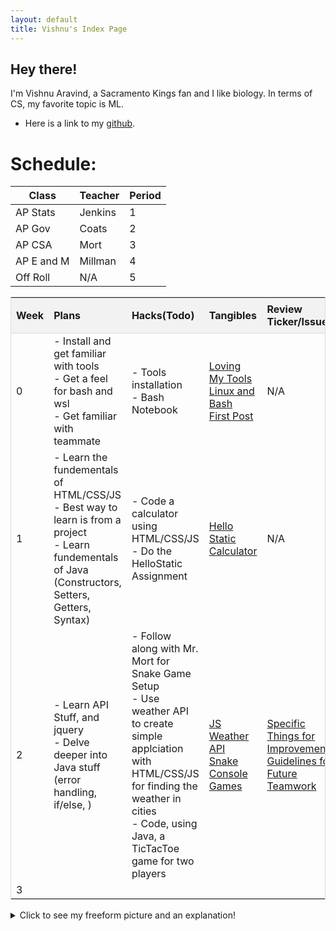 ```yaml
---
layout: default
title: Vishnu's Index Page
---
```


## Hey there!

I'm Vishnu Aravind, a Sacramento Kings fan and I like biology. In terms of CS, my favorite topic is ML.

- Here is a link to my [github](https://github.com/VishnuAravind12).


# Schedule:

|    Class     | Teacher  | Period |
|--------------|----------|--------|
| AP Stats     | Jenkins  | 1      |
| AP Gov       | Coats    | 2      |
| AP CSA       | Mort     | 3      |
| AP E and M   | Millman  | 4      |
| Off Roll     | N/A      | 5      |



<table style="width:100%; border-collapse: collapse; border: 1px solid #ddd;">
    <thead>
        <tr style="background-color: #f2f2f2;">
            <th style="padding: 8px; text-align: left; border-bottom: 1px solid #ddd;">Week</th>
            <th style="padding: 8px; text-align: left; border-bottom: 1px solid #ddd;">Plans</th>
            <th style="padding: 8px; text-align: left; border-bottom: 1px solid #ddd;">Hacks(Todo)</th>
            <th style="padding: 8px; text-align: left; border-bottom: 1px solid #ddd;">Tangibles</th>
            <th style="padding: 8px; text-align: left; border-bottom: 1px solid #ddd;">Review Ticker/Issues</th>
        </tr>
    </thead>
    <tbody>
        <tr>
            <td>0</td>
            <td>
                - Install and get familiar with tools<br>
                - Get a feel for bash and wsl<br>
                - Get familiar with teammate
            </td>
            <td>
                - Tools installation<br>
                - Bash Notebook
            </td>
            <td>
                <a href="https://vishnuaravind12.github.io/vishnu/2023/08/22/Loving_My_Tools.html">Loving My Tools</a><br>
                <a href="https://vishnuaravind12.github.io/vishnu/2023/08/22/linux-and-bash_IPYNB_2_.html">Linux and Bash</a><br>
                <a href="https://vishnuaravind12.github.io/vishnu/2023/08/17/First_Post.html">First Post</a>
            </td>
            <td>
                N/A
            </td>
        </tr>
        <tr>
            <td>1</td>
            <td>
                - Learn the fundementals of HTML/CSS/JS<br>
                - Best way to learn is from a project<br>
                - Learn fundementals of Java (Constructors, Setters, Getters, Syntax)
            </td>
            <td>
                - Code a calculator using HTML/CSS/JS<br>
                - Do the HelloStatic Assignment
            </td>
            <td>
                <a href="https://vishnuaravind12.github.io/vishnu/2023/08/21/hellostatic_IPYNB_2_.html">Hello Static</a><br>
                <a href="https://vishnuaravind12.github.io/vishnu/2023/08/20/Calculator.html">Calculator</a><br>
            </td>
            <td>
                N/A
            </td>
        </tr>
        <tr>
            <td>2</td>
            <td>
                - Learn API Stuff, and jquery<br>
                - Delve deeper into Java stuff (error handling, if/else, )
            </td>
            <td>
                - Follow along with Mr. Mort for Snake Game Setup<br>
                - Use weather API to create simple applciation with HTML/CSS/JS for finding the weather in cities<br>
                - Code, using Java, a TicTacToe game for two players
            </td>
            <td>
                <a href="https://vishnuaravind12.github.io/vishnu/2023/08/29/JS_Weather_API.html">JS Weather API</a><br>
                <a href="https://vishnuaravind12.github.io/vishnu/2023/08/30/Snake.html">Snake</a>
                <a href="https://vishnuaravind12.github.io/vishnu/2023/08/24/Console-Games_IPYNB_2_.html">Console Games</a>
            </td>
            <td>
                <a href="https://github.com/VishnuAravind12/vishnu/issues/1">Specific Things for Improvement</a><br>
                <a href="https://github.com/VishnuAravind12/vishnu/issues/2">Guidelines for Future Teamwork</a>
            </td>
        </tr>
        <tr>
            <td>3</td>
            <td></td>
            <td></td>
            <td></td>
        </tr>
    </tbody>
</table>



<details>
  <summary>Click to see my freeform picture and an explanation!</summary>

  <img src="{{ site.baseurl }}/images/newimage.png" alt="My freeform picture">

  <br>
  <br>

  Just started with GitHub Pages and learned how to use Markdown. Here's an image that depicts who I am as a person. I have a passion for basketball, and I love to get in the gym and work on my vertical. I also love AI and computational biology. But family is definitely the most important thing for me.
  
  <br>
</details>